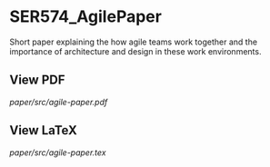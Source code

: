 # SER574_AgilePaper
Short paper explaining the how agile teams work together and the importance of architecture and design in these work environments.

## View PDF
_paper/src/agile-paper.pdf_

## View LaTeX
_paper/src/agile-paper.tex_
